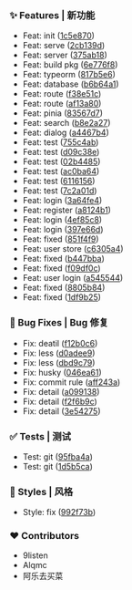 ### ✨ Features | 新功能

  - Feat: init ([1c5e870](https://github.com/alqmc/IconSolution/commit/1c5e870))
  - Feat: serve ([2cb139d](https://github.com/alqmc/IconSolution/commit/2cb139d))
  - Feat: server ([375ab18](https://github.com/alqmc/IconSolution/commit/375ab18))
  - Feat: build pkg ([6e776f8](https://github.com/alqmc/IconSolution/commit/6e776f8))
  - Feat: typeorm ([817b5e6](https://github.com/alqmc/IconSolution/commit/817b5e6))
  - Feat: database ([b6b64a1](https://github.com/alqmc/IconSolution/commit/b6b64a1))
  - Feat: route ([f38e51c](https://github.com/alqmc/IconSolution/commit/f38e51c))
  - Feat: route ([af13a80](https://github.com/alqmc/IconSolution/commit/af13a80))
  - Feat: pinia ([83567d7](https://github.com/alqmc/IconSolution/commit/83567d7))
  - Feat: search ([b8e2a27](https://github.com/alqmc/IconSolution/commit/b8e2a27))
  - Feat: dialog ([a4467b4](https://github.com/alqmc/IconSolution/commit/a4467b4))
  - Feat: test ([755c4ab](https://github.com/alqmc/IconSolution/commit/755c4ab))
  - Feat: test ([d09c38e](https://github.com/alqmc/IconSolution/commit/d09c38e))
  - Feat: test ([02b4485](https://github.com/alqmc/IconSolution/commit/02b4485))
  - Feat: test ([ac0ba64](https://github.com/alqmc/IconSolution/commit/ac0ba64))
  - Feat: test ([6116156](https://github.com/alqmc/IconSolution/commit/6116156))
  - Feat: test ([7c2a01d](https://github.com/alqmc/IconSolution/commit/7c2a01d))
  - Feat: login ([3a64fe4](https://github.com/alqmc/IconSolution/commit/3a64fe4))
  - Feat: register ([a8124b1](https://github.com/alqmc/IconSolution/commit/a8124b1))
  - Feat: login ([4ef85c8](https://github.com/alqmc/IconSolution/commit/4ef85c8))
  - Feat: login ([397e66d](https://github.com/alqmc/IconSolution/commit/397e66d))
  - Feat: fixed ([851f4f9](https://github.com/alqmc/IconSolution/commit/851f4f9))
  - Feat: user store ([c6305a4](https://github.com/alqmc/IconSolution/commit/c6305a4))
  - Feat: fixed ([b447bba](https://github.com/alqmc/IconSolution/commit/b447bba))
  - Feat: fixed ([f09df0c](https://github.com/alqmc/IconSolution/commit/f09df0c))
  - Feat: user login ([a545544](https://github.com/alqmc/IconSolution/commit/a545544))
  - Feat: fixed ([8805b84](https://github.com/alqmc/IconSolution/commit/8805b84))
  - Feat: fixed ([1df9b25](https://github.com/alqmc/IconSolution/commit/1df9b25))

### 🐛 Bug Fixes | Bug 修复

  - Fix: deatil ([f12b0c6](https://github.com/alqmc/IconSolution/commit/f12b0c6))
  - Fix: less ([d0adee9](https://github.com/alqmc/IconSolution/commit/d0adee9))
  - Fix: less ([dbd9c79](https://github.com/alqmc/IconSolution/commit/dbd9c79))
  - Fix: husky ([046ea61](https://github.com/alqmc/IconSolution/commit/046ea61))
  - Fix: commit rule ([aff243a](https://github.com/alqmc/IconSolution/commit/aff243a))
  - Fix: detail ([a099138](https://github.com/alqmc/IconSolution/commit/a099138))
  - Fix: detail ([f2f6b9c](https://github.com/alqmc/IconSolution/commit/f2f6b9c))
  - Fix: detail ([3e54275](https://github.com/alqmc/IconSolution/commit/3e54275))

### ✅ Tests | 测试

  - Test: git ([95fba4a](https://github.com/alqmc/IconSolution/commit/95fba4a))
  - Test: git ([1d5b5ca](https://github.com/alqmc/IconSolution/commit/1d5b5ca))

### 💄 Styles | 风格

  - Style: fix ([992f73b](https://github.com/alqmc/IconSolution/commit/992f73b))

### ❤️  Contributors

- 9listen
- Alqmc
- 阿乐去买菜